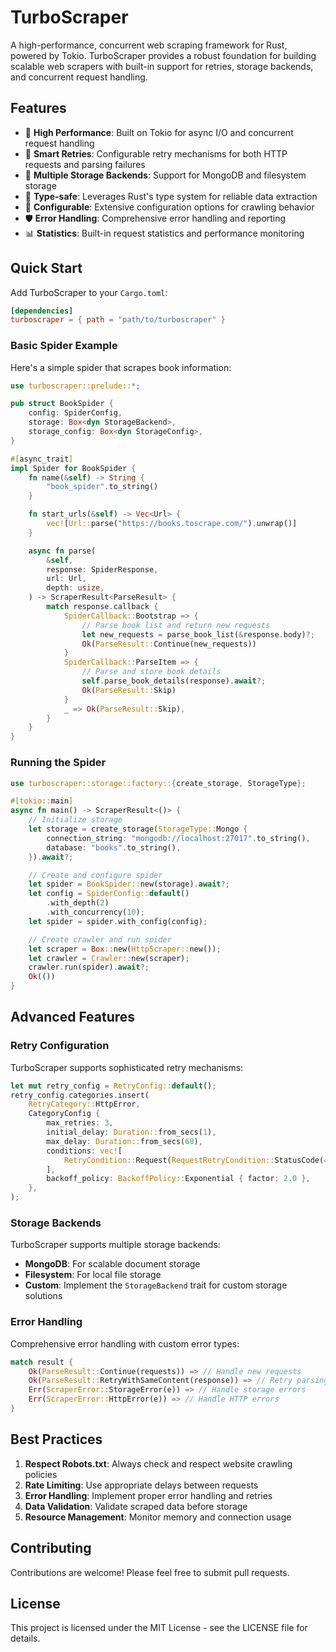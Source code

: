 # TurboScraper

A high-performance, concurrent web scraping framework for Rust, powered by Tokio. TurboScraper provides a robust foundation for building scalable web scrapers with built-in support for retries, storage backends, and concurrent request handling.

## Features

- 🚀 **High Performance**: Built on Tokio for async I/O and concurrent request handling
- 🔄 **Smart Retries**: Configurable retry mechanisms for both HTTP requests and parsing failures
- 💾 **Multiple Storage Backends**: Support for MongoDB and filesystem storage
- 🎯 **Type-safe**: Leverages Rust's type system for reliable data extraction
- 🔧 **Configurable**: Extensive configuration options for crawling behavior
- 🛡️ **Error Handling**: Comprehensive error handling and reporting
- 📊 **Statistics**: Built-in request statistics and performance monitoring

## Quick Start

Add TurboScraper to your `Cargo.toml`:
```toml
[dependencies]
turboscraper = { path = "path/to/turboscraper" }
```

### Basic Spider Example

Here's a simple spider that scrapes book information:
```rust
use turboscraper::prelude::*;

pub struct BookSpider {
    config: SpiderConfig,
    storage: Box<dyn StorageBackend>,
    storage_config: Box<dyn StorageConfig>,
}

#[async_trait]
impl Spider for BookSpider {
    fn name(&self) -> String {
        "book_spider".to_string()
    }

    fn start_urls(&self) -> Vec<Url> {
        vec![Url::parse("https://books.toscrape.com/").unwrap()]
    }

    async fn parse(
        &self,
        response: SpiderResponse,
        url: Url,
        depth: usize,
    ) -> ScraperResult<ParseResult> {
        match response.callback {
            SpiderCallback::Bootstrap => {
                // Parse book list and return new requests
                let new_requests = parse_book_list(&response.body)?;
                Ok(ParseResult::Continue(new_requests))
            }
            SpiderCallback::ParseItem => {
                // Parse and store book details
                self.parse_book_details(response).await?;
                Ok(ParseResult::Skip)
            }
            _ => Ok(ParseResult::Skip),
        }
    }
}
```

### Running the Spider

```rust
use turboscraper::storage::factory::{create_storage, StorageType};

#[tokio::main]
async fn main() -> ScraperResult<()> {
    // Initialize storage
    let storage = create_storage(StorageType::Mongo {
        connection_string: "mongodb://localhost:27017".to_string(),
        database: "books".to_string(),
    }).await?;

    // Create and configure spider
    let spider = BookSpider::new(storage).await?;
    let config = SpiderConfig::default()
        .with_depth(2)
        .with_concurrency(10);
    let spider = spider.with_config(config);

    // Create crawler and run spider
    let scraper = Box::new(HttpScraper::new());
    let crawler = Crawler::new(scraper);
    crawler.run(spider).await?;
    Ok(())
}
```

## Advanced Features

### Retry Configuration

TurboScraper supports sophisticated retry mechanisms:
```rust
let mut retry_config = RetryConfig::default();
retry_config.categories.insert(
    RetryCategory::HttpError,
    CategoryConfig {
        max_retries: 3,
        initial_delay: Duration::from_secs(1),
        max_delay: Duration::from_secs(60),
        conditions: vec![
            RetryCondition::Request(RequestRetryCondition::StatusCode(429)),
        ],
        backoff_policy: BackoffPolicy::Exponential { factor: 2.0 },
    },
);
```

### Storage Backends

TurboScraper supports multiple storage backends:

- **MongoDB**: For scalable document storage
- **Filesystem**: For local file storage
- **Custom**: Implement the `StorageBackend` trait for custom storage solutions

### Error Handling

Comprehensive error handling with custom error types:
```rust
match result {
    Ok(ParseResult::Continue(requests)) => // Handle new requests
    Ok(ParseResult::RetryWithSameContent(response)) => // Retry parsing
    Err(ScraperError::StorageError(e)) => // Handle storage errors
    Err(ScraperError::HttpError(e)) => // Handle HTTP errors
}
```

## Best Practices

1. **Respect Robots.txt**: Always check and respect website crawling policies
2. **Rate Limiting**: Use appropriate delays between requests
3. **Error Handling**: Implement proper error handling and retries
4. **Data Validation**: Validate scraped data before storage
5. **Resource Management**: Monitor memory and connection usage

## Contributing

Contributions are welcome! Please feel free to submit pull requests.

## License

This project is licensed under the MIT License - see the LICENSE file for details.
